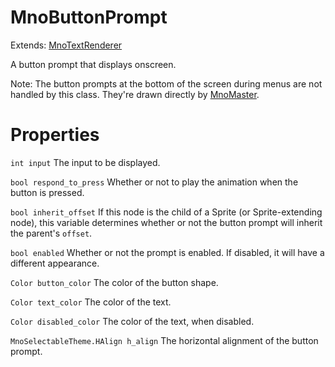 # MnoButtonPrompt

Extends: [MnoTextRenderer](mnotextrenderer.md)

A button prompt that displays onscreen.

Note: The button prompts at the bottom of the screen during menus are not handled by this class. They're drawn directly by [MnoMaster](mnomaster.md).

# Properties

`int input` The input to be displayed.

`bool respond_to_press` Whether or not to play the animation when the button is pressed.

`bool inherit_offset` If this node is the child of a Sprite (or Sprite-extending node), this variable determines whether or not the button prompt will inherit the parent's `offset`.

`bool enabled` Whether or not the prompt is enabled. If disabled, it will have a different appearance.

`Color button_color` The color of the button shape.

`Color text_color` The color of the text.

`Color disabled_color` The color of the text, when disabled.

`MnoSelectableTheme.HAlign h_align` The horizontal alignment of the button prompt.